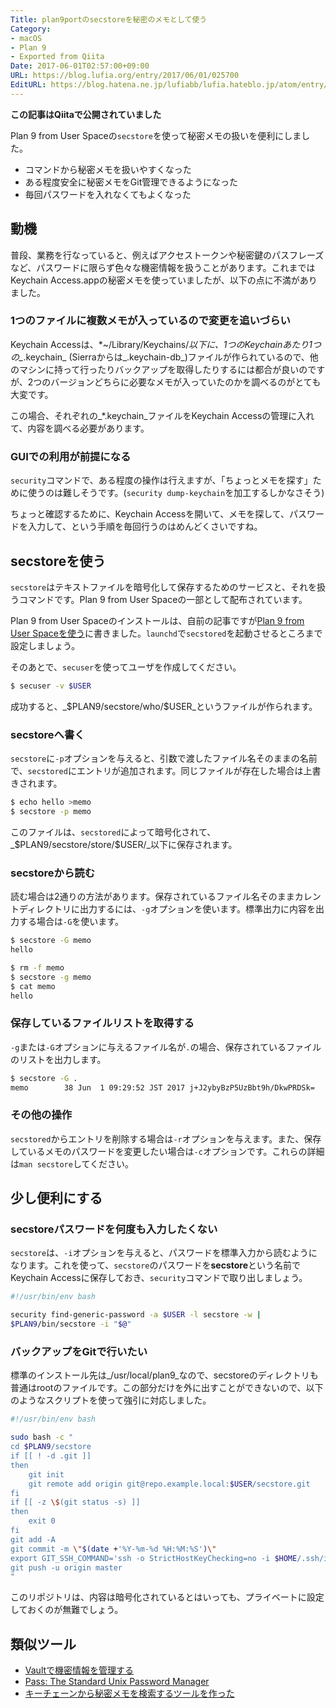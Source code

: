 ```yaml
---
Title: plan9portのsecstoreを秘密のメモとして使う
Category:
- macOS
- Plan 9
- Exported from Qiita
Date: 2017-06-01T02:57:00+09:00
URL: https://blog.lufia.org/entry/2017/06/01/025700
EditURL: https://blog.hatena.ne.jp/lufiabb/lufia.hateblo.jp/atom/entry/26006613541693078
---
```


**この記事はQiitaで公開されていました**

Plan 9 from User Spaceの`secstore`を使って秘密メモの扱いを便利にしました。

* コマンドから秘密メモを扱いやすくなった
* ある程度安全に秘密メモをGit管理できるようになった
* 毎回パスワードを入れなくてもよくなった

## 動機

普段、業務を行なっていると、例えばアクセストークンや秘密鍵のパスフレーズなど、パスワードに限らず色々な機密情報を扱うことがあります。これまではKeychain Access.appの秘密メモを使っていましたが、以下の点に不満がありました。

### 1つのファイルに複数メモが入っているので変更を追いづらい

Keychain Accessは、*~/Library/Keychains/*以下に、1つのKeychainあたり1つの_*.keychain_ (Sierraからは_.keychain-db_)ファイルが作られているので、他のマシンに持って行ったりバックアップを取得したりするには都合が良いのですが、2つのバージョンどちらに必要なメモが入っていたのかを調べるのがとても大変です。

この場合、それぞれの_*.keychain_ファイルをKeychain Accessの管理に入れて、内容を調べる必要があります。

### GUIでの利用が前提になる

`security`コマンドで、ある程度の操作は行えますが、「ちょっとメモを探す」ために使うのは難しそうです。(`security dump-keychain`を加工するしかなさそう)

ちょっと確認するために、Keychain Accessを開いて、メモを探して、パスワードを入力して、という手順を毎回行うのはめんどくさいですね。

## secstoreを使う

`secstore`はテキストファイルを暗号化して保存するためのサービスと、それを扱うコマンドです。Plan 9 from User Spaceの一部として配布されています。

Plan 9 from User Spaceのインストールは、自前の記事ですが[Plan 9 from User Spaceを使う](http://qiita.com/lufia/items/cfeab299bd9ce223660e)に書きました。`launchd`で`secstored`を起動させるところまで設定しましょう。

そのあとで、`secuser`を使ってユーザを作成してください。

```sh
$ secuser -v $USER
```

成功すると、_\$PLAN9/secstore/who/\$USER_というファイルが作られます。

### secstoreへ書く

`secstore`に`-p`オプションを与えると、引数で渡したファイル名そのままの名前で、`secstored`にエントリが追加されます。同じファイルが存在した場合は上書きされます。

```sh
$ echo hello >memo
$ secstore -p memo
```

このファイルは、`secstored`によって暗号化されて、_\$PLAN9/secstore/store/\$USER/_以下に保存されます。

### secstoreから読む

読む場合は2通りの方法があります。保存されているファイル名そのままカレントディレクトリに出力するには、`-g`オプションを使います。標準出力に内容を出力する場合は`-G`を使います。

```sh
$ secstore -G memo
hello

$ rm -f memo
$ secstore -g memo
$ cat memo
hello
```

### 保存しているファイルリストを取得する

`-g`または`-G`オプションに与えるファイル名が`.`の場合、保存されているファイルのリストを出力します。

```sh
$ secstore -G .
memo        38 Jun  1 09:29:52 JST 2017 j+J2ybyBzP5UzBbt9h/DkwPRDSk=
```

### その他の操作

`secstored`からエントリを削除する場合は`-r`オプションを与えます。また、保存しているメモのパスワードを変更したい場合は`-c`オプションです。これらの詳細は`man secstore`してください。

## 少し便利にする

### secstoreパスワードを何度も入力したくない

`secstore`は、`-i`オプションを与えると、パスワードを標準入力から読むようになります。これを使って、`secstore`のパスワードを**secstore**という名前でKeychain Accessに保存しておき、`security`コマンドで取り出しましょう。

```sh
#!/usr/bin/env bash

security find-generic-password -a $USER -l secstore -w |
$PLAN9/bin/secstore -i "$@"
```

### バックアップをGitで行いたい

標準のインストール先は_/usr/local/plan9_なので、secstoreのディレクトリも普通はrootのファイルです。この部分だけを外に出すことができないので、以下のようなスクリプトを使って強引に対応しました。

```sh
#!/usr/bin/env bash

sudo bash -c "
cd $PLAN9/secstore
if [[ ! -d .git ]]
then
	git init
	git remote add origin git@repo.example.local:$USER/secstore.git
fi
if [[ -z \$(git status -s) ]]
then
	exit 0
fi
git add -A
git commit -m \"$(date +'%Y-%m-%d %H:%M:%S')\"
export GIT_SSH_COMMAND='ssh -o StrictHostKeyChecking=no -i $HOME/.ssh/id_rsa'
git push -u origin master
"
```

このリポジトリは、内容は暗号化されているとはいっても、プライベートに設定しておくのが無難でしょう。

## 類似ツール

* [Vaultで機密情報を管理する](http://dev.classmethod.jp/security/valut/)
* [Pass: The Standard Unix Password Manager](https://www.passwordstore.org)
* [キーチェーンから秘密メモを検索するツールを作った](http://qiita.com/omochimetaru/items/18c47cb84ca213c165ba)

